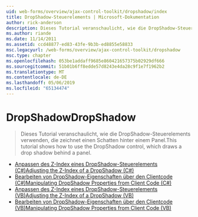 ```yaml
---
uid: web-forms/overview/ajax-control-toolkit/dropshadow/index
title: DropShadow-Steuerelements | Microsoft-Dokumentation
author: rick-anderson
description: Dieses Tutorial veranschaulicht, wie die DropShadow-Steuerelements verwenden, die zeichnet einen Schatten hinter einem Panel.
ms.author: riande
ms.date: 11/14/2011
ms.assetid: ccd48877-ed83-43fe-9b3b-ed8855e58833
msc.legacyurl: /web-forms/overview/ajax-control-toolkit/dropshadow
msc.type: chapter
ms.openlocfilehash: 053be1addaff9685e860421657375b02929df666
ms.sourcegitcommit: 51b01b6ff8edde57d8243e4da28c9f1e7f1962b2
ms.translationtype: MT
ms.contentlocale: de-DE
ms.lasthandoff: 05/06/2019
ms.locfileid: "65134474"
---
```

# <a name="dropshadow"></a><span data-ttu-id="7cc40-103">DropShadow</span><span class="sxs-lookup"><span data-stu-id="7cc40-103">DropShadow</span></span>

> <span data-ttu-id="7cc40-104">Dieses Tutorial veranschaulicht, wie die DropShadow-Steuerelements verwenden, die zeichnet einen Schatten hinter einem Panel.</span><span class="sxs-lookup"><span data-stu-id="7cc40-104">This tutorial shows how to use the DropShadow control, which draws a drop shadow behind a panel.</span></span>

- [<span data-ttu-id="7cc40-105">Anpassen des Z-Index eines DropShadow-Steuerelements (C#)</span><span class="sxs-lookup"><span data-stu-id="7cc40-105">Adjusting the Z-Index of a DropShadow (C#)</span></span>](adjusting-the-z-index-of-a-dropshadow-cs.md)
- [<span data-ttu-id="7cc40-106">Bearbeiten von DropShadow-Eigenschaften über den Clientcode (C#)</span><span class="sxs-lookup"><span data-stu-id="7cc40-106">Manipulating DropShadow Properties from Client Code (C#)</span></span>](manipulating-dropshadow-properties-from-client-code-cs.md)
- [<span data-ttu-id="7cc40-107">Anpassen des Z-Index eines DropShadow-Steuerelements (VB)</span><span class="sxs-lookup"><span data-stu-id="7cc40-107">Adjusting the Z-Index of a DropShadow (VB)</span></span>](adjusting-the-z-index-of-a-dropshadow-vb.md)
- [<span data-ttu-id="7cc40-108">Bearbeiten von DropShadow-Eigenschaften über den Clientcode (VB)</span><span class="sxs-lookup"><span data-stu-id="7cc40-108">Manipulating DropShadow Properties from Client Code (VB)</span></span>](manipulating-dropshadow-properties-from-client-code-vb.md)

